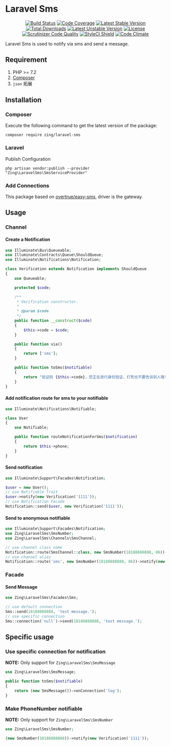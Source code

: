# Laravel Sms

<p align="center">
<a href="https://github.com/zingimmick/laravel-sms/actions"><img src="https://github.com/zingimmick/laravel-sms/workflows/tests/badge.svg" alt="Build Status"></a>
<a href="https://codecov.io/gh/zingimmick/laravel-sms"><img src="https://codecov.io/gh/zingimmick/laravel-sms/branch/master/graph/badge.svg" alt="Code Coverage" /></a>
<a href="https://packagist.org/packages/zing/laravel-sms"><img src="https://poser.pugx.org/zing/laravel-sms/v/stable.svg" alt="Latest Stable Version"></a>
<a href="https://packagist.org/packages/zing/laravel-sms"><img src="https://poser.pugx.org/zing/laravel-sms/downloads" alt="Total Downloads"></a>
<a href="https://packagist.org/packages/zing/laravel-sms"><img src="https://poser.pugx.org/zing/laravel-sms/v/unstable.svg" alt="Latest Unstable Version"></a>
<a href="https://packagist.org/packages/zing/laravel-sms"><img src="https://poser.pugx.org/zing/laravel-sms/license" alt="License"></a>
<a href="https://scrutinizer-ci.com/g/zingimmick/laravel-sms"><img src="https://scrutinizer-ci.com/g/zingimmick/laravel-sms/badges/quality-score.png" alt="Scrutinizer Code Quality"></a>
<a href="https://github.styleci.io/repos/254559831"><img src="https://github.styleci.io/repos/254559831/shield?branch=master" alt="StyleCI Shield"></a>
<a href="https://codeclimate.com/github/zingimmick/laravel-sms/maintainability"><img src="https://api.codeclimate.com/v1/badges/9c81b0c9cdebc23ba26f/maintainability" alt="Code Climate" /></a>
</p>

Laravel Sms is used to notify via sms and send a message.

## Requirement

1. PHP >= 7.2
2. [Composer](https://getcomposer.org)
3. `json` 拓展

## Installation

### Composer

Execute the following command to get the latest version of the package:

```terminal
composer require zing/laravel-sms
```

### Laravel

Publish Configuration

```shell
php artisan vendor:publish --provider "Zing\LaravelSms\SmsServiceProvider"
```

### Add Connections

This package based on [overtrue/easy-sms](https://github.com/overtrue/easy-sms), driver is the gateway.

## Usage

### Channel

#### Create a Notification

```php
use Illuminate\Bus\Queueable;
use Illuminate\Contracts\Queue\ShouldQueue;
use Illuminate\Notifications\Notification;

class Verification extends Notification implements ShouldQueue
{
    use Queueable;

    protected $code;

    /**
     * Verification constructor.
     *
     * @param $code
     */
    public function __construct($code)
    {
        $this->code = $code;
    }

    public function via()
    {
        return ['sms'];
    }

    public function toSms($notifiable)
    {
        return "验证码 {$this->code}，您正在进行身份验证，打死也不要告诉别人哦!";
    }
}
```

#### Add notification route for sms to your notifiable

```php
use Illuminate\Notifications\Notifiable;

class User
{
    use Notifiable;

    public function routeNotificationForSms($notification)
    {
        return $this->phone;
    }
}
```

#### Send notification

```php
use Illuminate\Support\Facades\Notification;

$user = new User();
// use Notifiable Trait
$user->notify(new Verification('1111'));
// use Notification Facade
Notification::send($user, new Verification('1111'));
```

#### Send to anonymous notifiable

```php
use Illuminate\Support\Facades\Notification;
use Zing\LaravelSms\SmsNumber;
use Zing\LaravelSms\Channels\SmsChannel;

// use channel class name
Notification::route(SmsChannel::class, new SmsNumber(18188888888, 86))->notify(new Verification('1111'));
// use channel alias
Notification::route('sms', new SmsNumber(18188888888, 86))->notify(new Verification('1111'));
```

### Facade

#### Send Message

```php
use Zing\LaravelSms\Facades\Sms;

// use default connection
Sms::send(18188888888, 'test message.');
// use specific connection
Sms::connection('null')->send(18188888888, 'test message.');
```

## Specific usage

### Use specific connection for notification

**NOTE:** Only support for `Zing\LaravelSms\SmsMessage`

```php
use Zing\LaravelSms\SmsMessage;

public function toSms($notifiable)
{
    return (new SmsMessage())->onConnection('log');
}
```

### Make PhoneNumber notifiable

**NOTE:** Only support for `Zing\LaravelSms\SmsNumber`

```php
use Zing\LaravelSms\SmsNumber;

(new SmsNumber(18188888888))->notify(new Verification('1111'));
```



